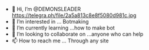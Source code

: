 - 👋 Hi, I’m @DEMONSLEADER https://telegra.ph/file/2a5a813c8e8f5080d981c.jpg
- 👀 I’m interested in ... Botmaking
- 🌱 I’m currently learning ...how to make bot
- 💞️ I’m looking to collaborate on ...anyone who can help
- 📫 How to reach me ... Through any site

<!---
DEMONSLEADER/DEMONSLEADER is a ✨ special ✨ repository because its `README.md` (this file) appears on your GitHub profile.
You can click the Preview link to take a look at your changes.
--->
